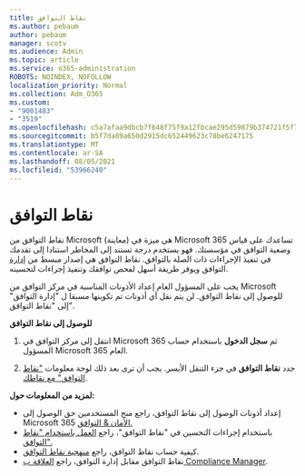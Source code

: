```yaml
---
title: نقاط التوافق
ms.author: pebaum
author: pebaum
manager: scotv
ms.audience: Admin
ms.topic: article
ms.service: o365-administration
ROBOTS: NOINDEX, NOFOLLOW
localization_priority: Normal
ms.collection: Adm_O365
ms.custom:
- "9001483"
- "3519"
ms.openlocfilehash: c5a7afaa9dbcb7f648f75f9a12fbcae295d59879b374721f5f7156b2d8c06d62
ms.sourcegitcommit: b5f7da89a650d2915dc652449623c78be6247175
ms.translationtype: MT
ms.contentlocale: ar-SA
ms.lasthandoff: 08/05/2021
ms.locfileid: "53966240"
---
```

# <a name="compliance-score"></a>نقاط التوافق

نقاط التوافق من Microsoft (معاينة) هي ميزة في Microsoft 365 تساعدك على قياس وضعية التوافق في مؤسستك. فهو يستخدم درجة تستند إلى المخاطر استنادا إلى تقدمك في تنفيذ الإجراءات ذات الصلة بالتوافق.   نقاط التوافق هي إصدار مبسط من [إدارة](https://docs.microsoft.com/microsoft-365/compliance/compliance-manager-overview) التوافق ويوفر طريقة أسهل لفحص توافقك وتنفيذ إجراءات لتحسينه. 

يجب على المسؤول العام إعداد [](https://docs.microsoft.com/microsoft-365/security/office-365-security/permissions-in-the-security-and-compliance-center) الأذونات المناسبة في مركز التوافق من Microsoft للوصول إلى نقاط التوافق.  لن يتم نقل أي أذونات تم تكوينها مسبقا ل "إدارة التوافق" إلى "نقاط التوافق".

**للوصول إلى نقاط التوافق**

1. انتقل إلى مركز التوافق في Microsoft 365 ثم **سجل الدخول** باستخدام حساب المسؤول Microsoft 365 العام.

2. حدد **نقاط التوافق** في جزء التنقل الأيسر. يجب أن ترى بعد ذلك لوحة معلومات ["نقاط التوافق" مع نقاطك](https://docs.microsoft.com/microsoft-365/compliance/compliance-score-setup#understand-the-compliance-score-dashboard).
 

**لمزيد من المعلومات حول:**

- إعداد أذونات الوصول إلى نقاط التوافق، راجع منح المستخدمين حق الوصول إلى Microsoft 365 [الأمان & التوافق.](https://docs.microsoft.com/microsoft-365/security/office-365-security/grant-access-to-the-security-and-compliance-center)
- باستخدام إجراءات التحسين في "نقاط التوافق"، راجع [العمل باستخدام "نقاط التوافق".](https://docs.microsoft.com/microsoft-365/compliance/working-with-compliance-score)
- كيفية حساب نقاط التوافق، راجع [منهجية نقاط التوافق](https://docs.microsoft.com/microsoft-365/compliance/compliance-score-methodology).
- نقاط التوافق مقابل إدارة التوافق، راجع [العلاقة ب Compliance Manager](https://docs.microsoft.com/microsoft-365/compliance/compliance-score#relationship-to-compliance-manager).

